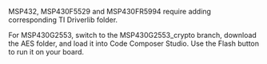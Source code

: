 MSP432, MSP430F5529 and MSP430FR5994 require adding corresponding TI Driverlib folder. 

For MSP430G2553, switch to the MSP430G2553_crypto branch, download the AES folder, and load it into Code Composer Studio.  Use the Flash button to run it on your board.

